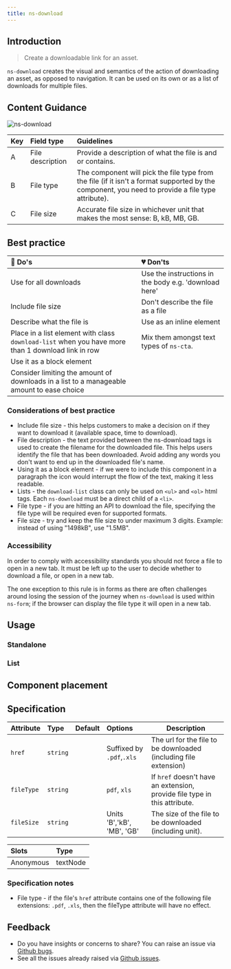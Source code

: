```yaml
---
title: ns-download
---
```


## Introduction

> Create a downloadable link for an asset.

`ns-download` creates the visual and semantics of the action of downloading an asset, as opposed to navigation.
It can be used on its own or as a list of downloads for multiple files.

## Content Guidance

![ns-download](/images/ns-download/content-guidance-ns-download.webp)

| Key | Field type | Guidelines |
| :--- | :--- | :--- |
| A | File description | Provide a description of what the file is and or contains. |
| B | File type | The component will pick the file type from the file (if it isn't a format supported by the component, you need to provide a file type attribute). |
| C | File size | Accurate file size in whichever unit that makes the most sense: B, kB, MB, GB. |

## Best practice

| 💚 Do's | 💔 Don'ts |
| :---  | :---  |
| Use for all downloads | Use the instructions in the body e.g. 'download here'|
| Include file size | Don't describe the file as a file |
| Describe what the file is | Use as an inline element |
| Place in a list element with class `download-list` when you have more than 1 download link in row| Mix them amongst text types of `ns-cta`. |
| Use it as a block element | |
| Consider limiting the amount of downloads in a list to a manageable amount to ease choice | |

### Considerations of best practice

- Include file size - this helps customers to make a decision on if they want to download it (available space, time to download).
- File description - the text provided between the ns-download tags is used to create the filename for the downloaded file. This helps users identify the file that has been downloaded. Avoid adding any words you don't want to end up in the downloaded file's name.
- Using it as a block element -  if we were to include this component in a paragraph the icon would interrupt the flow of the text, making it less readable.
- Lists - the `download-list` class can only be used on `<ul>` and `<ol>` html tags. Each `ns-download` must be a direct child of a `<li>`.
- File type - if you are hitting an API to download the file, specifying the file type will be required even for supported formats.
- File size - try and keep the file size to under maximum 3 digits. Example: instead of using "1498kB", use "1.5MB".

### Accessibility

In order to comply with accessibility standards you should not force a file to open in a new tab. It must be left up to the user to decide whether to download a file, or open in a new tab.

The one exception to this rule is in forms as there are often challenges around losing the session of the journey when `ns-download` is used within `ns-form`; if the browser can display the file type it will open in a new tab.

## Usage

### Standalone

<StorybookStory story="components-ns-download--standalone"></StorybookStory>

### List

<StorybookStory story="components-ns-download--list"></StorybookStory>

## Component placement

<ComponentPlacement component="ns-download" parentComponents="ns-card,ns-form,ns-content,ns-table,ns-product-card,ns-lockup"></ComponentPlacement>

## Specification

| Attribute | Type | Default | Options | Description |
| :--- | :--- | :--- | :--- |-------------|
| `href` | `string` | | Suffixed by `.pdf`,`.xls` | The url for the file to be downloaded (including file extension) |
| `fileType` | `string` | | `pdf`, `xls` | If `href` doesn't have an extension, provide file type in this attribute. |
| `fileSize` | `string` | | Units 'B','kB', 'MB', 'GB' | The size of the file to be downloaded (including unit).|

| Slots | Type |
| :--- | :--- |
| Anonymous | textNode |

### Specification notes

- File type - if the file's `href` attribute contains one of the following file extensions: `.pdf`, `.xls`, then the fileType attribute will have no effect.

## Feedback

- Do you have insights or concerns to share? You can raise an issue via [Github bugs](https://github.com/ConnectedHomes/nucleus/issues/new?assignees=&labels=Bug&template=a--bug-report.md&title=[bug]%20[ns-download]).
- See all the issues already raised via [Github issues](https://github.com/connectedHomes/nucleus/issues?utf8=%E2%9C%93&q=is%3Aopen+is%3Aissue+label%3ABug+[ns-download]).

<PageFooter></PageFooter>

